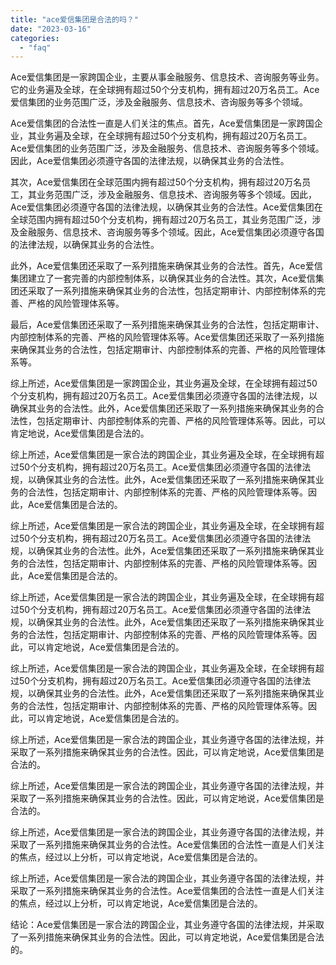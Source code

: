 ```yaml
---
title: "ace爱信集团是合法的吗？"
date: "2023-03-16"
categories: 
  - "faq"
---
```


Ace爱信集团是一家跨国企业，主要从事金融服务、信息技术、咨询服务等业务。它的业务遍及全球，在全球拥有超过50个分支机构，拥有超过20万名员工。Ace爱信集团的业务范围广泛，涉及金融服务、信息技术、咨询服务等多个领域。

Ace爱信集团的合法性一直是人们关注的焦点。首先，Ace爱信集团是一家跨国企业，其业务遍及全球，在全球拥有超过50个分支机构，拥有超过20万名员工。Ace爱信集团的业务范围广泛，涉及金融服务、信息技术、咨询服务等多个领域。因此，Ace爱信集团必须遵守各国的法律法规，以确保其业务的合法性。

其次，Ace爱信集团在全球范围内拥有超过50个分支机构，拥有超过20万名员工，其业务范围广泛，涉及金融服务、信息技术、咨询服务等多个领域。因此，Ace爱信集团必须遵守各国的法律法规，以确保其业务的合法性。Ace爱信集团在全球范围内拥有超过50个分支机构，拥有超过20万名员工，其业务范围广泛，涉及金融服务、信息技术、咨询服务等多个领域。因此，Ace爱信集团必须遵守各国的法律法规，以确保其业务的合法性。

此外，Ace爱信集团还采取了一系列措施来确保其业务的合法性。首先，Ace爱信集团建立了一套完善的内部控制体系，以确保其业务的合法性。其次，Ace爱信集团还采取了一系列措施来确保其业务的合法性，包括定期审计、内部控制体系的完善、严格的风险管理体系等。

最后，Ace爱信集团还采取了一系列措施来确保其业务的合法性，包括定期审计、内部控制体系的完善、严格的风险管理体系等。Ace爱信集团还采取了一系列措施来确保其业务的合法性，包括定期审计、内部控制体系的完善、严格的风险管理体系等。

综上所述，Ace爱信集团是一家跨国企业，其业务遍及全球，在全球拥有超过50个分支机构，拥有超过20万名员工。Ace爱信集团必须遵守各国的法律法规，以确保其业务的合法性。此外，Ace爱信集团还采取了一系列措施来确保其业务的合法性，包括定期审计、内部控制体系的完善、严格的风险管理体系等。因此，可以肯定地说，Ace爱信集团是合法的。

综上所述，Ace爱信集团是一家合法的跨国企业，其业务遍及全球，在全球拥有超过50个分支机构，拥有超过20万名员工。Ace爱信集团必须遵守各国的法律法规，以确保其业务的合法性。此外，Ace爱信集团还采取了一系列措施来确保其业务的合法性，包括定期审计、内部控制体系的完善、严格的风险管理体系等。因此，Ace爱信集团是合法的。

综上所述，Ace爱信集团是一家合法的跨国企业，其业务遍及全球，在全球拥有超过50个分支机构，拥有超过20万名员工。Ace爱信集团必须遵守各国的法律法规，以确保其业务的合法性。此外，Ace爱信集团还采取了一系列措施来确保其业务的合法性，包括定期审计、内部控制体系的完善、严格的风险管理体系等。因此，Ace爱信集团是合法的。

综上所述，Ace爱信集团是一家合法的跨国企业，其业务遍及全球，在全球拥有超过50个分支机构，拥有超过20万名员工。Ace爱信集团必须遵守各国的法律法规，以确保其业务的合法性。此外，Ace爱信集团还采取了一系列措施来确保其业务的合法性，包括定期审计、内部控制体系的完善、严格的风险管理体系等。因此，可以肯定地说，Ace爱信集团是合法的。

综上所述，Ace爱信集团是一家合法的跨国企业，其业务遍及全球，在全球拥有超过50个分支机构，拥有超过20万名员工。Ace爱信集团必须遵守各国的法律法规，以确保其业务的合法性。此外，Ace爱信集团还采取了一系列措施来确保其业务的合法性，包括定期审计、内部控制体系的完善、严格的风险管理体系等。因此，可以肯定地说，Ace爱信集团是合法的。

综上所述，Ace爱信集团是一家合法的跨国企业，其业务遵守各国的法律法规，并采取了一系列措施来确保其业务的合法性。因此，可以肯定地说，Ace爱信集团是合法的。

综上所述，Ace爱信集团是一家合法的跨国企业，其业务遵守各国的法律法规，并采取了一系列措施来确保其业务的合法性。因此，可以肯定地说，Ace爱信集团是合法的。

综上所述，Ace爱信集团是一家合法的跨国企业，其业务遵守各国的法律法规，并采取了一系列措施来确保其业务的合法性。Ace爱信集团的合法性一直是人们关注的焦点，经过以上分析，可以肯定地说，Ace爱信集团是合法的。

综上所述，Ace爱信集团是一家合法的跨国企业，其业务遵守各国的法律法规，并采取了一系列措施来确保其业务的合法性。Ace爱信集团的合法性一直是人们关注的焦点，经过以上分析，可以肯定地说，Ace爱信集团是合法的。

结论：Ace爱信集团是一家合法的跨国企业，其业务遵守各国的法律法规，并采取了一系列措施来确保其业务的合法性。因此，可以肯定地说，Ace爱信集团是合法的。

